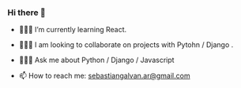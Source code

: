 ### Hi there 👋
<!-- **SebasGalvan/SebasGalvan** is a ✨ _special_ ✨ repository because its `README.md` (this file) appears on your GitHub profile. -->

<!-- - 📗 I am currently working on a book app -->
- 👨🏻‍💻 I’m currently learning React.
- 👨🏻‍🌾 I am looking to collaborate on projects with Pytohn / Django .

- 👨🏻‍🏫 Ask me about Python / Django / Javascript
- 📫 How to reach me: sebastiangalvan.ar@gmail.com
